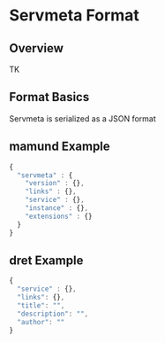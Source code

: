 # Servmeta Format

## Overview
TK

## Format Basics
Servmeta is serialized as a JSON format

## mamund Example

```javascript
{
  "servmeta" : {
    "version" : {},
    "links" : {},
    "service" : {},
    "instance" : {},
    "extensions" : {}
  }
}
```

## dret Example

```javascript
{
  "service" : {},
  "links": {},
  "title": "",
  "description": "",
  "author": ""
}
```
